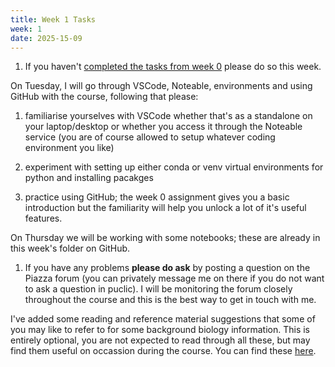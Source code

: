 ```yaml
---
title: Week 1 Tasks
week: 1
date: 2025-15-09
---
```

 
1. If you haven't [completed the tasks from week 0](https://github.com/biomedical-informatics/pbi/blob/initial-release/week0/README.md) please do so this week.

On Tuesday, I will go through VSCode, Noteable, environments and using GitHub with the course, following that please:

1. familiarise yourselves with VSCode whether that's as a standalone on your laptop/desktop or whether you access it through the Noteable service (you are of course allowed to setup whatever coding environment you like)

1. experiment with setting up either conda or venv virtual environments for python and installing pacakges

1. practice using GitHub; the week 0 assignment gives you a basic introduction but the familiarity will help you unlock a lot of it's useful features.

On Thursday we will be working with some notebooks; these are already in this week's folder on GitHub.

1. If you have any problems **please do ask** by posting a question on the Piazza forum (you can privately message me on there if you do not want to ask a question in puclic). I will be monitoring the forum closely throughout the course and this is the best way to get in touch with me.

I've added some reading and reference material suggestions that some of you may like to refer to for some background biology information. This is entirely optional, you are not expected to read through all these, but may find them useful on occassion during the course. You can find these [here](../resources/biology_catchup.md).
